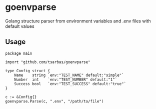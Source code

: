# goenvparse
Golang structure parser from environment variables and .env files with default values


## Usage

    package main

    import "github.com/tsarbas/goenvparse"

    type Config struct {
        Name    string `env:"TEST_NAME" default:"simple"`
        Number  int    `env:"TEST_NUMBER" default:"1"`
        Success bool   `env:"TEST_SUCCESS" default:"true"`
    }

    c := &Config{}
    goenvparse.Parse(c, ".env", "/path/to/file")

